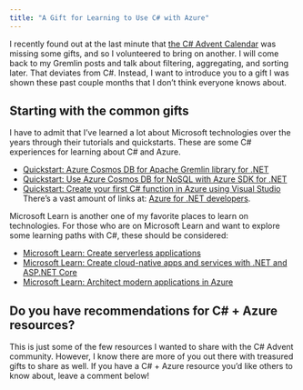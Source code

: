 ```yaml
---
title: "A Gift for Learning to Use C# with Azure"
---
```


I recently found out at the last minute that [the C# Advent Calendar](https://csadvent.christmas) was missing some gifts, and so I volunteered to bring on another. I will come back to my Gremlin posts and talk about filtering, aggregating, and sorting later. That deviates from C#. Instead, I want to introduce you to a gift I was shown these past couple months that I don’t think everyone knows about.

## Starting with the common gifts

I have to admit that I’ve learned a lot about Microsoft technologies over the years through their tutorials and quickstarts. These are some C# experiences for learning about C# and Azure.

- [Quickstart: Azure Cosmos DB for Apache Gremlin library for .NET](https://learn.microsoft.com/en-us/azure/cosmos-db/gremlin/quickstart-dotnet)
- [Quickstart: Use Azure Cosmos DB for NoSQL with Azure SDK for .NET](https://learn.microsoft.com/en-us/azure/cosmos-db/nosql/quickstart-dotnet)
- [Quickstart: Create your first C# function in Azure using Visual Studio](https://learn.microsoft.com/en-us/azure/azure-functions/functions-create-your-first-function-visual-studio
)
There’s a vast amount of links at: [Azure for .NET developers](https://learn.microsoft.com/en-us/dotnet/azure/).

Microsoft Learn is another one of my favorite places to learn on technologies. For those who are on Microsoft Learn and want to explore some learning paths with C#, these should be considered:

- [Microsoft Learn: Create serverless applications](https://learn.microsoft.com/en-us/training/paths/create-serverless-applications/)
- [Microsoft Learn: Create cloud-native apps and services with .NET and ASP.NET Core](https://learn.microsoft.com/en-us/training/paths/create-microservices-with-dotnet/)
- [Microsoft Learn: Architect modern applications in Azure](https://learn.microsoft.com/en-us/training/paths/architect-modern-apps/)

## Do you have recommendations for C# + Azure resources?

This is just some of the few resources I wanted to share with the C# Advent community. However, I know there are more of you out there with treasured gifts to share as well. If you have a C# + Azure resource you’d like others to know about, leave a comment below!